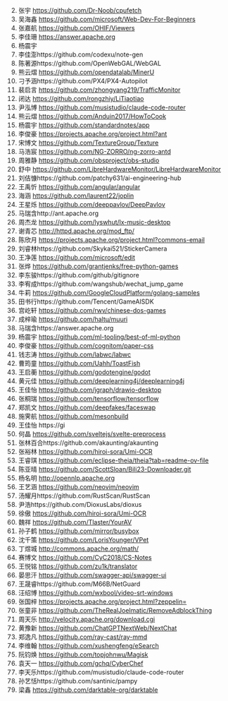 2. 张宇 https://github.com/Dr-Noob/cpufetch
3. 吴海鑫 https://github.com/microsoft/Web-Dev-For-Beginners
4. 张嘉航 https://github.com/OHIF/Viewers
5. 李佳珊 https://answer.apache.org
6. 杨震宇
7. 李佳澎https://github.com/codexu/note-gen
8. 陈著源https://github.com/OpenWebGAL/WebGAL
9. 熊云熠 https://github.com/opendatalab/MinerU
10. 刁予涵https://github.com/PX4/PX4-Autopilot
11. 裴启言 
https://github.com/zhongyang219/TrafficMonitor
12. 闭达 https://github.com/rongzhiy/LiTiaotiao
13. 尹泓博 https://github.com/musistudio/claude-code-router
14. 熊云熠 https://github.com/Anduin2017/HowToCook
15. 杨震宇 https://github.com/standardnotes/app
16. 李俊豪 https://projects.apache.org/project.html?ant
17. 宋博文  https://github.com/TextureGroup/Texture
18. 马浩宸 https://github.com/NG-ZORRO/ng-zorro-antd
19. 周雅静 https://github.com/obsproject/obs-studio
20. 舒中 https://github.com/LibreHardwareMonitor/LibreHardwareMonitor
21. 刘佶慷https://github.com/patchy631/ai-engineering-hub
22. 王禹忻 
https://github.com/angular/angular
23. 海涵 https://github.com/laurent22/joplin
24. 王星烁 https://github.com/deeppavlov/DeepPavlov
25. 马瑞含http://ant.apache.org
26. 周杰龙 https://github.com/lyswhut/lx-music-desktop
27. 谢青芯 http://httpd.apache.org/mod_ftp/
28. 陈欣月
https://projects.apache.org/project.html?commons-email
29. 刘睿林https://github.com/Skykai521/StickerCamera
30. 王净莲 https://github.com/microsoft/edit
31. 张烨 https://github.com/grantjenks/free-python-games
32. 李东骏https://github.com/github/gitignore
33. 李宥成https://github.com/wangshub/wechat_jump_game
34. 牛莉 
https://github.com/GoogleCloudPlatform/golang-samples
35. 田书行https://github.com/Tencent/GameAISDK
36. 宫屹轩 https://github.com/rwv/chinese-dos-games
37. 成梓瑜
https://github.com/haltu/muuri
38. 马瑞含https://answer.apache.org
39. 杨震宇 https://github.com/ml-tooling/best-of-ml-python
40. 李俊豪 https://github.com/cognitom/paper-css
41. 钱志涛 https://github.com/labwc/labwc
42. 曹筠童 https://github.com/Uahh/ToastFish
43. 王启蘅 https://github.com/godotengine/godot
44. 黄元佳 
https://github.com/deeplearning4j/deeplearning4j
45. 王佳怡 https://github.com/jgraph/drawio-desktop
46. 张桐瑞 
https://github.com/tensorflow/tensorflow
47. 郑凯文 
https://github.com/deepfakes/faceswap
48. 施霁航 https://github.com/mesonbuild
49. 王佳怡 https://gi
50. 何晶 https://github.com/sveltejs/svelte-preprocess
51. 张林百合https://github.com/akaunting/akaunting
52. 张裕林 
https://github.com/hiroi-sora/Umi-OCR
53. 王睿琪 https://github.com/eclipse-theia/theia?tab=readme-ov-file
54. 陈亚晴 
https://github.com/ScottSloan/Bili23-Downloader.git
55. 杨名明
http://opennlp.apache.org
56. 王艺涵 https://github.com/neovim/neovim
57. 汤耀月https://github.com/RustScan/RustScan
58. 尹浩https://github.com/DioxusLabs/dioxus
59. 徐傲 https://github.com/hiroi-sora/Umi-OCR
60. 魏祥 https://github.com/Tlaster/YourAV
61. 孙子鹤 https://github.com/mirror/busybox
62. 沈千策 
https://github.com/LorisYounger/VPet
63. 丁煜城  http://commons.apache.org/math/
64. 赛博文
https://github.com/CyC2018/CS-Notes
65. 王悦铭
https://github.com/zu1k/translator
66. 晏思汗 https://github.com/swagger-api/swagger-ui
67. 王晟睿https://github.com/M66B/NetGuard
68. 汪绍博 https://github.com/wxbool/video-srt-windows
69. 张国梓 https://projects.apache.org/project.html?zeppelin=
70. 张童非 https://github.com/TheRealJoelmatic/RemoveAdblockThing
71. 周天乐 
http://velocity.apache.org/download.cgi
72. 黄豫新 https://github.com/ChatGPTNextWeb/NextChat
73. 郑逸凡
https://github.com/ray-cast/ray-mmd
74. 李维翰 https://github.com/xushengfeng/eSearch
75. 阮钧焕  https://github.com/topjohnwu/Magisk
76. 袁天一 
https://github.com/gchq/CyberChef
77. 李天乐https://github.com/musistudio/claude-code-router
78. 孙艺恬https://github.com/santinic/pampy
79. 梁鑫 https://github.com/darktable-org/darktable
